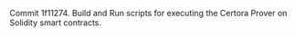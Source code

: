 Commit 1f11274.                    Build and Run scripts for executing the Certora Prover on Solidity smart contracts.